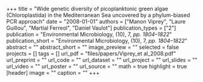 +++
title = "Wide genetic diversity of picoplanktonic green algae (Chloroplastida) in the Mediterranean Sea uncovered by a phylum-biased PCR approach"
date = "2008-01-01"
authors = ["Manon Viprey", "Laure Guillou", "Martial Ferreol", "Daniel Vaulot"]
publication_types = ["2"]
publication = "Environmental Microbiology, (10), 7, _pp. 1804–1822_"
publication_short = "Environmental Microbiology, (10), 7, _pp. 1804–1822_"
abstract = ""
abstract_short = ""
image_preview = ""
selected = false
projects = []
tags = []
url_pdf = "files/papers/Viprey_et al_2008.pdf"
url_preprint = ""
url_code = ""
url_dataset = ""
url_project = ""
url_slides = ""
url_video = ""
url_poster = ""
url_source = ""
math = true
highlight = true
[header]
image = ""
caption = ""
+++

